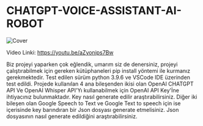 # CHATGPT-VOICE-ASSISTANT-AI-ROBOT
![Cover](https://github.com/YigitalpDikmen/CHATGPT-VOICE-ASSISTANT-AI-ROBOT/assets/45261965/d48eee47-3cea-44e8-83e3-7a90453def0f)

Video Linki: https://youtu.be/aZyonips7Bw

Biz projeyi yaparken çok eğlendik, umarım siz de denersiniz, projeyi çalıştırabilmek için gereken kütüphaneleri pip install yöntemi ile kurmanız gerekmektedir. 
Test edilen sürüm python 3.9.6 ve VSCode IDE üzerinden test edildi.
Projede kullanılan 4 ana bileşenden ikisi olan OpenAI CHATGPT API Ve OpenAI Whisper API'Yı kullanabilmek için OpenAI API Key'İne ihtiyacınız bulunmaktadır. Key nasıl generate edilir araştırabilirsiniz.
Diğer iki bileşen olan Google Speech to Text ve Google Text to speech için ise içerisinde key barındıran bir Json dosyası generate etmelisiniz. Json dosyasının nasıl generate edildiğini araştırabilirsiniz.
